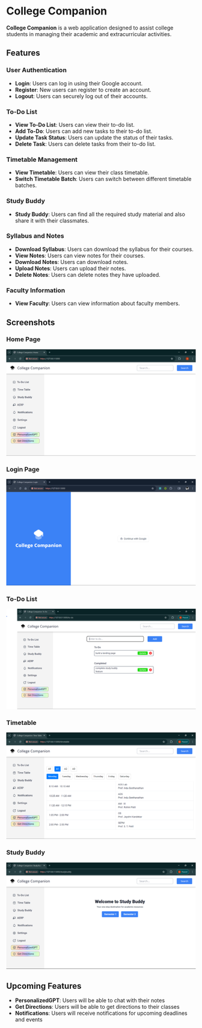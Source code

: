 # College Companion

**College Companion** is a web application designed to assist college students in managing their academic and extracurricular activities.

## Features

### User Authentication
- **Login**: Users can log in using their Google account.
- **Register**: New users can register to create an account.
- **Logout**: Users can securely log out of their accounts.

### To-Do List
- **View To-Do List**: Users can view their to-do list.
- **Add To-Do**: Users can add new tasks to their to-do list.
- **Update Task Status**: Users can update the status of their tasks.
- **Delete Task**: Users can delete tasks from their to-do list.

### Timetable Management
- **View Timetable**: Users can view their class timetable.
- **Switch Timetable Batch**: Users can switch between different timetable batches.

### Study Buddy
- **Study Buddy**: Users can find all the required study material and also share it with their classmates.

### Syllabus and Notes
- **Download Syllabus**: Users can download the syllabus for their courses.
- **View Notes**: Users can view notes for their courses.
- **Download Notes**: Users can download notes.
- **Upload Notes**: Users can upload their notes.
- **Delete Notes**: Users can delete notes they have uploaded.

### Faculty Information
- **View Faculty**: Users can view information about faculty members.

## Screenshots

### Home Page
![Home Page](/photos/home.png)

### Login Page
![Login Page](photos/login.png)

### To-Do List
![To-Do List](photos/to-do.png)

### Timetable
![Timetable](photos/time-table.png)

### Study Buddy
![Study Buddy](photos/study-buddy.png)

## Upcoming Features

- **PersonalizedGPT**: Users will be able to chat with their notes
- **Get Directions**: Users will be able to get directions to their classes
- **Notifications**: Users will receive notifications for upcoming deadlines and events